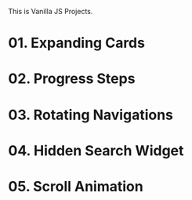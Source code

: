 This is Vanilla JS Projects.
# 01. Expanding Cards
# 02. Progress Steps
# 03. Rotating Navigations
# 04. Hidden Search Widget
# 05. Scroll Animation
